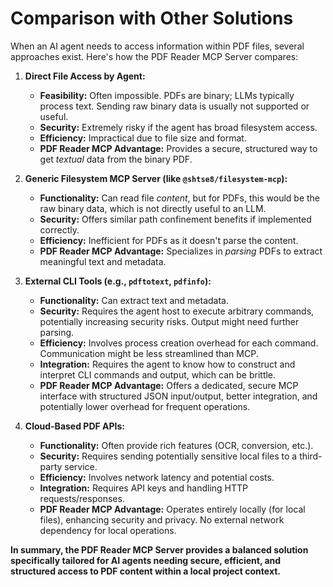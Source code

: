 # Comparison with Other Solutions

When an AI agent needs to access information within PDF files, several approaches exist. Here's how the PDF Reader MCP Server compares:

1.  **Direct File Access by Agent:**
    - **Feasibility:** Often impossible. PDFs are binary; LLMs typically process text. Sending raw binary data is usually not supported or useful.
    - **Security:** Extremely risky if the agent has broad filesystem access.
    - **Efficiency:** Impractical due to file size and format.
    - **PDF Reader MCP Advantage:** Provides a secure, structured way to get _textual_ data from the binary PDF.

2.  **Generic Filesystem MCP Server (like `@shtse8/filesystem-mcp`):**
    - **Functionality:** Can read file _content_, but for PDFs, this would be the raw binary data, which is not directly useful to an LLM.
    - **Security:** Offers similar path confinement benefits if implemented correctly.
    - **Efficiency:** Inefficient for PDFs as it doesn't parse the content.
    - **PDF Reader MCP Advantage:** Specializes in _parsing_ PDFs to extract meaningful text and metadata.

3.  **External CLI Tools (e.g., `pdftotext`, `pdfinfo`):**
    - **Functionality:** Can extract text and metadata.
    - **Security:** Requires the agent host to execute arbitrary commands, potentially increasing security risks. Output might need further parsing.
    - **Efficiency:** Involves process creation overhead for each command. Communication might be less streamlined than MCP.
    - **Integration:** Requires the agent to know how to construct and interpret CLI commands and output, which can be brittle.
    - **PDF Reader MCP Advantage:** Offers a dedicated, secure MCP interface with structured JSON input/output, better integration, and potentially lower overhead for frequent operations.

4.  **Cloud-Based PDF APIs:**
    - **Functionality:** Often provide rich features (OCR, conversion, etc.).
    - **Security:** Requires sending potentially sensitive local files to a third-party service.
    - **Efficiency:** Involves network latency and potential costs.
    - **Integration:** Requires API keys and handling HTTP requests/responses.
    - **PDF Reader MCP Advantage:** Operates entirely locally (for local files), enhancing security and privacy. No external network dependency for local operations.

**In summary, the PDF Reader MCP Server provides a balanced solution specifically tailored for AI agents needing secure, efficient, and structured access to PDF content within a local project context.**
